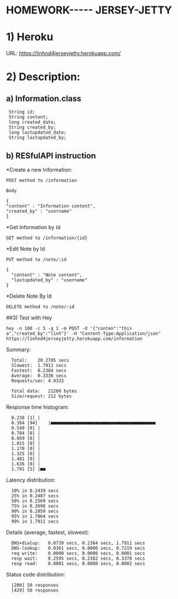 # HOMEWORK----- JERSEY-JETTY
# 1) Heroku

 URL: https://linhnd4jerseyjetty.herokuapp.com/



# 2) Description:
## a) Information.class

     String id;
     String content;
     long created_date;
     String created_by;
     long lastupdated_date;
     String lastupdated_by;

## b) RESfulAPI instruction

*Create a new Information:

    POST method to /information

    Body

    {
    "content" : "Information content",
    "created_by" : "username"
    }


*Get Information by Id

    GET method to /information/{id}


*Edit Note by Id

    PUT method to /note/:id

    {
      "content" : "Note content",
      "lastupdated_by" : "username"
    }
*Delete Note By Id

    DELETE method to /note/:id

##3) Test with Hey

    hey -n 100 -c 5 -q 1 -m POST -d '{"conten":"this a","created_by":"linh"}' -H "Content-Type:Application/json" https://linhnd4jerseyjetty.herokuapp.com/information

Summary:
   
      Total:	20.2705 secs
      Slowest:	1.7911 secs
      Fastest:	0.2384 secs
      Average:	0.3336 secs
      Requests/sec:	4.9333
      
      Total data:	21200 bytes
      Size/request:	212 bytes

Response time histogram:
   
      0.238 [1]	|
      0.394 [94]	|■■■■■■■■■■■■■■■■■■■■■■■■■■■■■■■■■■■■■■■■
      0.549 [0]	|
      0.704 [0]	|
      0.859 [0]	|
      1.015 [0]	|
      1.170 [0]	|
      1.325 [0]	|
      1.481 [0]	|
      1.636 [0]	|
      1.791 [5]	|■■


Latency distribution:
   
      10% in 0.2439 secs
      25% in 0.2487 secs
      50% in 0.2569 secs
      75% in 0.2698 secs
      90% in 0.2859 secs
      95% in 1.7064 secs
      99% in 1.7911 secs

Details (average, fastest, slowest):
   
      DNS+dialup:	0.0739 secs, 0.2384 secs, 1.7911 secs
      DNS-lookup:	0.0361 secs, 0.0000 secs, 0.7219 secs
      req write:	0.0000 secs, 0.0000 secs, 0.0001 secs
      resp wait:	0.2595 secs, 0.2382 secs, 0.3378 secs
      resp read:	0.0001 secs, 0.0000 secs, 0.0002 secs

Status code distribution:
    
      [200]	50 responses
      [429]	50 responses
